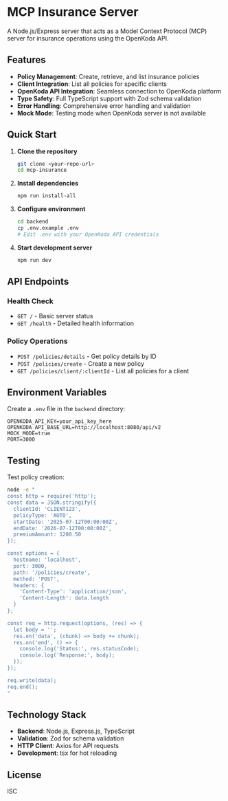 # MCP Insurance Server

A Node.js/Express server that acts as a Model Context Protocol (MCP) server for insurance operations using the OpenKoda API.

## Features

- **Policy Management**: Create, retrieve, and list insurance policies
- **Client Integration**: List all policies for specific clients  
- **OpenKoda API Integration**: Seamless connection to OpenKoda platform
- **Type Safety**: Full TypeScript support with Zod schema validation
- **Error Handling**: Comprehensive error handling and validation
- **Mock Mode**: Testing mode when OpenKoda server is not available

## Quick Start

1. **Clone the repository**
   ```bash
   git clone <your-repo-url>
   cd mcp-insurance
   ```

2. **Install dependencies**
   ```bash
   npm run install-all
   ```

3. **Configure environment**
   ```bash
   cd backend
   cp .env.example .env
   # Edit .env with your OpenKoda API credentials
   ```

4. **Start development server**
   ```bash
   npm run dev
   ```

## API Endpoints

### Health Check
- `GET /` - Basic server status
- `GET /health` - Detailed health information

### Policy Operations
- `POST /policies/details` - Get policy details by ID
- `POST /policies/create` - Create a new policy
- `GET /policies/client/:clientId` - List all policies for a client

## Environment Variables

Create a `.env` file in the `backend` directory:

```env
OPENKODA_API_KEY=your_api_key_here
OPENKODA_API_BASE_URL=http://localhost:8080/api/v2
MOCK_MODE=true
PORT=3000
```

## Testing

Test policy creation:
```bash
node -e "
const http = require('http');
const data = JSON.stringify({
  clientId: 'CLIENT123',
  policyType: 'AUTO',
  startDate: '2025-07-12T00:00:00Z',
  endDate: '2026-07-12T00:00:00Z',
  premiumAmount: 1200.50
});

const options = {
  hostname: 'localhost',
  port: 3000,
  path: '/policies/create',
  method: 'POST',
  headers: {
    'Content-Type': 'application/json',
    'Content-Length': data.length
  }
};

const req = http.request(options, (res) => {
  let body = '';
  res.on('data', (chunk) => body += chunk);
  res.on('end', () => {
    console.log('Status:', res.statusCode);
    console.log('Response:', body);
  });
});

req.write(data);
req.end();
"
```

## Technology Stack

- **Backend**: Node.js, Express.js, TypeScript
- **Validation**: Zod for schema validation
- **HTTP Client**: Axios for API requests
- **Development**: tsx for hot reloading

## License

ISC
